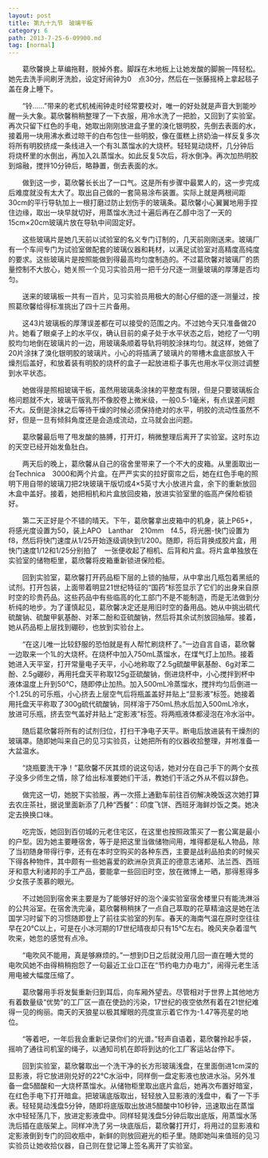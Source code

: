 ```yaml
---
layout: post
title: 第九十九节　玻璃干板
category: 6
path: 2013-7-25-6-09900.md
tag: [normal]
---
```


　　葛欣馨换上草编拖鞋，脱掉外套。脚踩在木地板上让她发酸的脚腕一阵轻松。她先去洗手间刷牙洗脸，设定好闹钟为0　点30分，然后在一张藤摇椅上拿起毯子盖在身上睡下。

　　“铃……”带来的老式机械闹钟走时经常要校对，唯一的好处就是声音大到能吵醒一头大象。葛欣馨稍稍整理了一下衣服，用冷水洗了一把脸，又回到了实验室。再次只留下红色的手电，她取出刚刚放进盒子里的溴化银明胶，先倒去表面的水，接着用一块用沸水煮过晾干的白布包住一些明胶，像在蛋糕上挤奶油一样反复多次将所有明胶挤成一条线进入一个有3L蒸馏水的大烧杯。轻轻晃动烧杯，几分钟后将烧杯里的水倒出，再加入2L蒸馏水。如此反复5次后，将水倒净。再次加热明胶到熔融，搅拌10分钟后，略静置，倒去表面的水。

　　做到这一步，葛欣馨长长出了一口气。这是所有步骤中最累人的，这一步完成后难度就没有太大了。取出自己做的一套简易涂布装置。实际上就是两根间距　30cm的平行导轨加上一根打磨过防止划伤手的玻璃条。葛欣馨小心翼翼地用手捏住边缘，取出一块早就切好，用蒸馏水洗过十遍后再在乙醇中泡了一天的　15cm×20cm玻璃片放在导轨中间固定好。

　　这些玻璃片是她几天前以试验室的名义专门订制的，几天前刚刚送来。玻璃厂有一个车间专门为试验室做配套的玻璃仪器和耗材，以满足试验室对高精度高纯度的要求。这些玻璃片是按照能做到得最高均匀度制造的。不过葛欣馨对玻璃厂的质量控制不大放心，她关照一个见习实验员用一把千分尺逐一测量玻璃的厚薄是否均匀。

　　送来的玻璃板一共有一百片，见习实验员用极大的耐心仔细的逐一测量过，按照葛欣馨给得标准挑出了四十三片备用。

　　这43片玻璃板的厚薄误差都在可以接受的范围之内。不过她今天只准备做20片。她看了眼桌子上的水平仪，确认目前的桌子处于水平状态之后，她挖了一勺明胶均匀地倒在玻璃片的一边，用玻璃条顺着导轨将明胶涂抹均匀。就这样，她做了20片涂抹了溴化银明胶的玻璃片。小心的将插满了玻璃片的带槽木盒底部放入干燥剂后盖好，和放着装有明胶的烧杯的盒子一起放进柜子事先也用水平仪测过调整到水平状态。

　　她做得是照相玻璃干板，虽然用玻璃条涂抹的平整度有限，但是只要玻璃板合格问题就不大，玻璃干版乳剂不像胶卷上微米级，一般0.5-1毫米，有点误差问题不大。反倒是涂抹之后等待干燥的时候必须保持绝对的水平，明胶的流动性虽然不好，但是一旦有倾斜角度还是会造成流动，立马就会出问题。

　　葛欣馨最后甩了甩发酸的胳膊，打开灯，稍微整理后离开了实验室。这时东边的天空已经开始发鱼肚白。

　　两天后的晚上，葛欣馨从自己的宿舍里带来了一个不大的皮箱。从里面取出一台Technica　3000和两个片盒。在严严实实的拉好窗帘之后，她在红色手电的照明下用自带的玻璃刀把2块玻璃干版切成4×5英寸大小放进片盒，余下的重新放回木盒中盖好。接着，她把相机和片盒放回皮箱，放进实验室里的临高产保险柜锁好。

　　第二天正好是个不错的晴天。下午，葛欣馨拿出皮箱中的机身，装上P65+，将感光度设置为50，装上APO　Lanthar　210mm　f4.5，将光圈-快门设置为f8，然后将快门速度从1/25开始逐级调快到1/200。随即，将后背换成胶片盒，用快门速度1/12和1/25分别拍了　一张便收起了相机、后背和片盒。将片盒单独放在实验室的储物柜里，葛欣馨将皮箱重新锁进保险柜。

　　回到实验室，葛欣馨打开药品柜下层的上锁的抽屉，从中拿出几瓶包着黑纸的试剂。打开包装，上面带着明显21世纪特征的“国药”标签显示了它们的出身来自原时空的珍贵药品。这些药品中有些临高的化工部门不是不能制造，而是无法做到分析纯的地步。为了谨慎起见，葛欣馨决定还是用旧时空的备用品。她从中挑出硫代硫酸钠、硫酸甲氨基酚、对苯二酚和亚硫酸钠，然后将其余试剂放回抽屉。接着，她从药品柜上层找到硼砂，也放到实验台上。

　　“在这儿唯一比较舒服的恐怕就是有人帮忙刷烧杯了。”一边自言自语，葛欣馨一边取来一个1L的大烧杯。在烧杯中加入750mL蒸馏水，在煤气灯上加热。接着她进入天平室，打开常量电子天平，小心地称取了2.5g硫酸甲氨基酚、6g对苯二酚、2.5g硼砂，再用托盘天平称取125g亚硫酸钠，倒进烧杯中，小心搅拌到杯中液体温度上升到50℃，随即停止加热。加入500mL冷蒸馏水，搅拌均匀后倒进一个1.25L的可乐瓶，小心挤去上层空气后将瓶盖盖好并贴上“显影液”标签。她接着用托盘天平称取了300g硫代硫酸钠，同样溶于750mL热水后加入500mL冷水，放进可乐瓶，挤去空气盖好并贴上“定影液”标签。将两瓶液体都浸泡在冷水浴中。

　　随后葛欣馨将所有的试剂归位，打扫干净电子天平。断电后放进装有干燥剂的玻璃罩。随即她叫来自己的见习实验员，让她把所有的仪器收拾整理，并咐准备一大盆温水。

　　“烧瓶要洗干净！”葛欣馨不厌其烦的说这句话，她对分在自己手下的两个女孩子没多少师生之情，除了给出标准要她们干活，教她们干活之外从不假以辞色。

　　做完这一切，她脱下实验服，再一次搭上通勤车前往百仞解决晚饭这次她打算去农庄茶社，据说里面新添了几种“西餐”：印度飞饼、西班牙海鲜炒饭之类。她决定去换换口味。

　　吃完饭，她回到百仞城的元老住宅区，在这里也按照政策买了一套公寓是最小的户型。因为她主要睡宿舍，等于是把这里当做储物间用，堆得都是私人物品，除了当初随身带得行李，还有在本时空购买的各种东西，主要是战利品拍卖的时候买下得各种物件，其中颇有一些她喜爱的欧洲杂货真正的德意志诸邦、法兰西、西班牙和意大利诸邦的手工产品，要能拿一些回旧时空，放在微博上一晒，那得惹得多少女孩子羡慕的眼光。

　　不过她回到宿舍来主要是为了能够好好的泡个澡实验室宿舍楼里只有能洗淋浴的公共浴室。在宿舍洗完澡，葛欣馨稍稍抹了一点自己萃取的花草精油这是她在法国学习时留下的习惯随即登上了前往实验室的列车。春天的海南气温在原时空往往早在20℃以上，可是在小冰河期的17世纪晴夜却只有15℃左右。晚风夹杂着湿气吹来，她忽的感觉有点冷。

　　“电吹风不能用，真是够麻烦的。”一想到D日之后就没用几回一直在睡大觉的电吹风她不由得稍稍抱怨了一句最近工业口正在“节约电力办电力”，闹得元老生活用电被大幅度压缩了。

　　葛欣馨用手将发鬓重新归到耳后，向车厢外望去。尽管相对于世界上其他地方有着数量级“优势”的工厂区一直在使劲的污染，17世纪的夜空依然有着在21世纪难得一见的绚丽。南天的天狼星以极其耀眼的亮度宣示着它作为-1.47等亮星的地位。

　　“等着吧，一年后我会重新记录你们的光谱。”轻声自语着，葛欣馨拎起手袋，摇响了通往司机室的绳子，以通知司机在即将到达的化工厂客运站台停下。

　　回到实验室，葛欣馨取出一个洗干净的长方形玻璃浅盘，在里面倒进1cm深的显影液，将它放进刚兑好的22℃水浴中，同样倒一盘定影液也放进水浴。另外准备一盘5醋酸和一大烧杯蒸馏水。从储物柜里取出底片盒后，她再次布置好暗室，在红色手电下打开暗盒。把玻璃底版取出，轻轻放入显影液的浅盘中，看了一下手表。轻轻晃动浅盘5分钟，随即将底版取出放进5醋酸中10秒钟，迅速取出在蒸馏水中轻轻荡几下，放进定影液盘中。同样轻晃浅盘5分钟后取出底版，用蒸馏水荡洗后插在底版架上。同样冲洗了另一块底版后，葛欣馨打开灯，将用过的显影液和定影液倒到专门的回收瓶中，新鲜的则放回避光的柜子里。随即她叫来值班的见习实验员让她收拾仪器，自己则在登记簿上签名离开了实验室。
